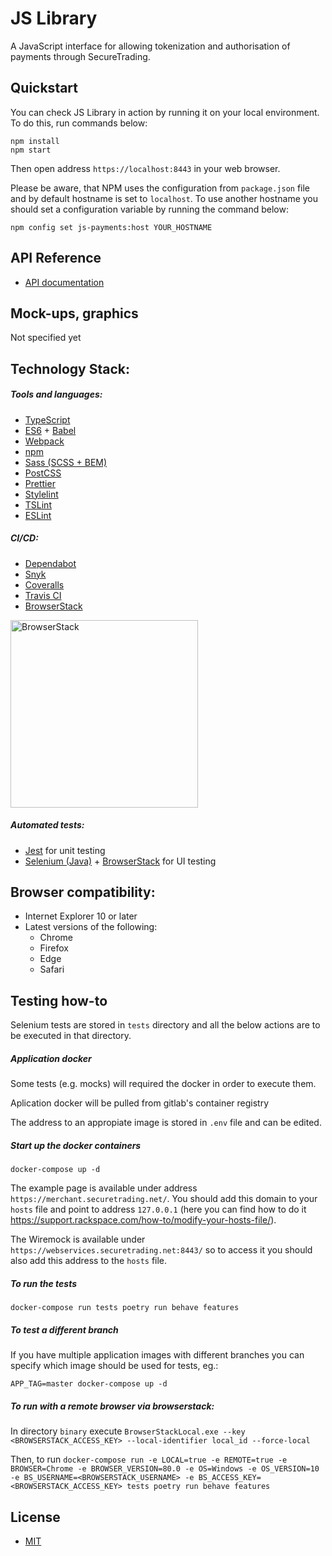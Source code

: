# JS Library

A JavaScript interface for allowing tokenization and authorisation of payments through SecureTrading.

## Quickstart

You can check JS Library in action by running it on your local environment. To do this, run commands below:

```
npm install
npm start
```

Then open address `https://localhost:8443` in your web browser.

Please be aware, that NPM uses the configuration from `package.json` file and by default hostname is set to `localhost`. To use another hostname you should set a configuration variable by running the command below:

```
npm config set js-payments:host YOUR_HOSTNAME
```

## API Reference

- [API documentation](https://docs.securetrading.com/document/api/getting-started/)

## Mock-ups, graphics

Not specified yet

## Technology Stack:

##### Tools and languages:

- [TypeScript](https://www.typescriptlang.org/)
- [ES6](https://developer.mozilla.org/en-US/docs/Web/JavaScript) + [Babel](https://babeljs.io/)
- [Webpack](https://webpack.js.org/)
- [npm](https://www.npmjs.com/)
- [Sass (SCSS + BEM)](https://sass-lang.com/)
- [PostCSS](https://postcss.org/)
- [Prettier](https://prettier.io/)
- [Stylelint](https://stylelint.io/)
- [TSLint](https://palantir.github.io/tslint/)
- [ESLint](https://eslint.org/)

##### CI/CD:

- [Dependabot](https://dependabot.com/)
- [Snyk](https://snyk.io/)
- [Coveralls](https://coveralls.io/)
- [Travis CI](https://travis-ci.org/)
- [BrowserStack](https://www.browserstack.com/)

[<img alt="BrowserStack" src="browserstack-logo.png" width="300" />](https://www.browserstack.com/)

##### Automated tests:

- [Jest](https://jestjs.io/) for unit testing
- [Selenium (Java)](https://www.seleniumhq.org/) + [BrowserStack](https://www.browserstack.com/) for UI testing

## Browser compatibility:

- Internet Explorer 10 or later
- Latest versions of the following:
  - Chrome
  - Firefox
  - Edge
  - Safari


## Testing how-to

Selenium tests are stored in `tests` directory and all the below actions are to be executed in that directory.

##### Application docker

Some tests (e.g. mocks) will required the docker in order to execute them.

Aplication docker will be pulled from gitlab's container registry

The address to an appropiate image is stored in `.env` file and can be edited.

##### Start up the docker containers

`docker-compose up -d`

The example page is available under address `https://merchant.securetrading.net/`. You should add this domain to your `hosts` file
and point to address `127.0.0.1` (here you can find how to do it https://support.rackspace.com/how-to/modify-your-hosts-file/).

The Wiremock is available under `https://webservices.securetrading.net:8443/` so to access it you should also add this address
to the `hosts` file.

##### To run the tests

`docker-compose run tests poetry run behave features`

##### To test a different branch

If you have multiple application images with different branches you can specify which image should be used for tests, eg.:

`APP_TAG=master docker-compose up -d`


##### To run with a remote browser via browserstack:
In directory `binary` execute
`BrowserStackLocal.exe --key <BROWSERSTACK_ACCESS_KEY> --local-identifier local_id --force-local`

Then, to run
 `docker-compose run -e LOCAL=true -e REMOTE=true -e BROWSER=Chrome -e BROWSER_VERSION=80.0 -e OS=Windows -e OS_VERSION=10
 -e BS_USERNAME=<BROWSERSTACK_USERNAME> -e BS_ACCESS_KEY=<BROWSERSTACK_ACCESS_KEY> tests poetry run behave features`

## License

- [MIT](https://opensource.org/licenses/MIT)
